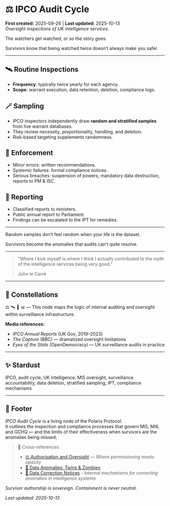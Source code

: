 # ⚖️ IPCO Audit Cycle  
**First created:** 2025-09-26 | **Last updated:** 2025-10-13  
*Oversight inspections of UK intelligence services.*  

The watchers get watched, or so the story goes.  

Survivors know that being watched twice doesn’t always make you safer.  

---

## 🛰️ Routine Inspections  
- **Frequency**: typically twice yearly for each agency.  
- **Scope**: warrant execution, data retention, deletion, compliance logs.  

## 🪄 Sampling  
- IPCO inspectors independently draw **random and stratified samples** from live warrant databases.  
- They review necessity, proportionality, handling, and deletion.  
- Risk-based targeting supplements randomness.  

## 🚀 Enforcement  
- Minor errors: written recommendations.  
- Systemic failures: formal compliance notices.  
- Serious breaches: suspension of powers, mandatory data destruction, reports to PM & ISC.  

## 🎪 Reporting  
- Classified reports to ministers.  
- Public annual report to Parliament.  
- Findings can be escalated to the IPT for remedies.  

---

Random samples don’t feel random when your life is the dataset.  

Survivors become the anomalies that audits can’t quite resolve.  

---

> "Where I kick myself is where I think I actually contributed to the myth of the intelligence services being very good."
>
> John le Carré 

---

## 🌌 Constellations  
⚖️ 🛰️ 🧿 📊 — This node maps the logic of internal auditing and oversight within surveillance infrastructure.

**Media references:**  
- *IPCO Annual Reports* (UK Gov, 2019–2023)  
- *The Capture* (BBC) — dramatized oversight limitations  
- *Eyes of the State* (OpenDemocracy) — UK surveillance audits in practice

---

## ✨ Stardust  
IPCO, audit cycle, UK intelligence, MI5 oversight, surveillance accountability, data deletion, stratified sampling, IPT, compliance mechanisms

---

## 🏮 Footer  

*IPCO Audit Cycle* is a living node of the Polaris Protocol.  
It outlines the inspection and compliance processes that govern MI5, MI6, and GCHQ — and the limits of their effectiveness when survivors are the anomalies being missed.

> 📡 Cross-references:
> 
> - [⚖️ Authorisation and Oversight](../⚖️_authorisation_and_oversight.md) — *Where permissioning meets opacity*  
> - [🧬 Data Anomalies: Twins & Zombies](../../../../Metadata_Sabotage_Network/Structural_Analysis/🧬_Structural_Mapping/🧬_data_anomalies_twins_zombies.md)  
> - [🧬 Data Correction Notices](../../../../Metadata_Sabotage_Network/Structural_Analysis/🧬_Structural_Mapping/🧬_data_correction_notices.md) - *Internal mechanisms for correcting anomalies in intelligence systems*  

*Survivor authorship is sovereign. Containment is never neutral.*  

_Last updated: 2025-10-13_
